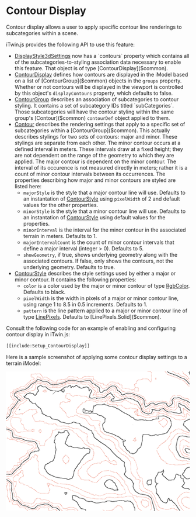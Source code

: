 # Contour Display

Contour display allows a user to apply specific contour line renderings to subcategories within a scene.

iTwin.js provides the following API to use this feature:

- [DisplayStyle3dSettings]($common) now has a `contours` property which contains all of the subcategories-to-styling association data necessary to enable this feature. That object is of type [ContourDisplay]($common).
- [ContourDisplay]($common) defines how contours are displayed in the iModel based on a list of [ContourGroup]($common) objects in the `groups` property. Whether or not contours will be displayed in the viewport is controlled by this object's `displayContours` property, which defaults to false.
- [ContourGroup]($common) describes an association of subcategories to contour styling. It contains a set of subcategory IDs titled `subCategories`. Those subcategories will have the contour styling within the same group's [Contour]($common) `contourDef` object applied to them.
- [Contour]($common) describes the rendering settings that apply to a specific set of subcategories within a [ContourGroup]($common). This actually describes stylings for two sets of contours: major and minor. These stylings are separate from each other. The minor contour occurs at a defined interval in meters. These intervals draw at a fixed height; they are not dependent on the range of the geometry to which they are applied. The major contour is dependent on the minor contour. The interval of its occurence is not measured directly in meters; rather it is a count of minor contour intervals between its occurrences. The properties describing how major and minor contours are styled are listed here:
  - `majorStyle` is the style that a major contour line will use. Defaults to an instantation of [ContourStyle]($common) using `pixelWidth` of 2 and default values for the other properties.
  - `minorStyle` is the style that a minor contour line will use. Defaults to an instantation of [ContourStyle]($common) using default values for the properties.
  - `minorInterval` is the interval for the minor contour in the associated terrain in meters. Defaults to 1.
  - `majorIntervalCount` is the count of minor contour intervals that define a major interval (integer > 0). Defaults to 5.
  - `showGeometry`, if true, shows underlying geometry along with the associated contours. If false, only shows the contours, not the underlying geometry. Defaults to true.
- [ContourStyle]($common) describes the style settings used by either a major or minor contour. It contains the following properties:
  - `color` is a color used by the major or minor contour of type [RgbColor]($common). Defaults to black.
  - `pixelWidth` is the width in pixels of a major or minor contour line, using range 1 to 8.5 in 0.5 increments. Defaults to 1.
  - `pattern` is the line pattern applied to a major or minor contour line of type [LinePixels]($common). Defaults to [LinePixels.Solid]($common).

Consult the following code for an example of enabling and configuring contour display in iTwin.js:

```ts
[[include:Setup_ContourDisplay]]
```

Here is a sample screenshot of applying some contour display settings to a terrain iModel:

![contour display example](../../changehistory/assets/contour-display.png "Example of applying contour line settings to an iModel of some terrain")
